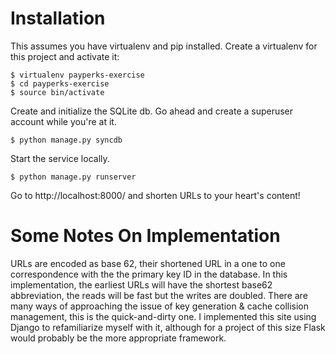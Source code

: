 Installation
============

This assumes you have virtualenv and pip installed. Create a virtualenv for this project and activate it:

    $ virtualenv payperks-exercise
    $ cd payperks-exercise
    $ source bin/activate

Create and initialize the SQLite db. Go ahead and create a superuser account while you're at it.

    $ python manage.py syncdb

Start the service locally.

    $ python manage.py runserver

Go to http://localhost:8000/ and shorten URLs to your heart's content!

Some Notes On Implementation
============================

URLs are encoded as base 62, their shortened URL in a one to one correspondence with the the primary key ID in the database. In this implementation, the earliest URLs will have the shortest base62 abbreviation, the reads will be fast but the writes are doubled. There are many ways of approaching the issue of key generation & cache collision management, this is the quick-and-dirty one. I implemented this site using Django to refamiliarize myself with it, although for a project of this size Flask would probably be the more appropriate framework.
